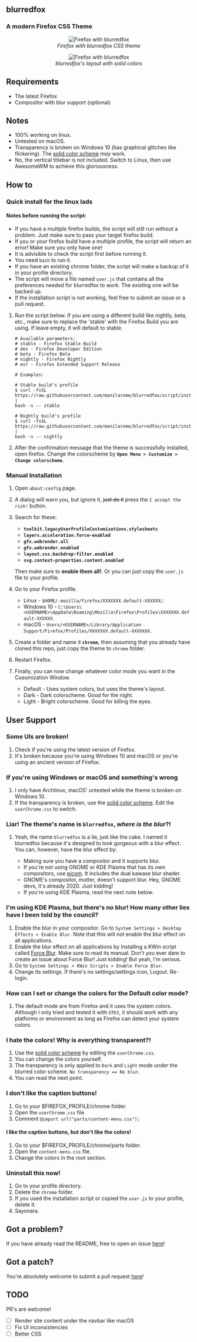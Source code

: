 ## blurredfox

### A modern Firefox CSS Theme

<p align="center"><img alt="Firefox with blurredfox" src="scrots/blurred.webp"/><br/><i>Firefox with blurredfox CSS theme</i></p>
<p align="center"><img alt="Firefox with blurredfox" src="scrots/solid.webp"/><br/><i>blurredfox's layout with solid colors</i></p>

## Requirements

- The latest Firefox
- Compositor with blur support (optional)

## Notes

- 100% working on linux.
- Untested on macOS.
- Transparency is broken on Windows 10 (has graphical glitches like flickering). The [solid color scheme](https://github.com/manilarome/blurredfox/blob/master/colors/solid.css) _may_ work.
- No, the vertical titlebar is not included. Switch to Linux, then use AwesomeWM to achieve this gloriousness.

## How to

### Quick install for the linux lads

#### Notes before running the script:

- If you have a multiple firefox builds, the script will still run without a problem. Just make sure to pass your target firefox build.
- If you or your firefox build have a multiple profile, the script will return an error! Make sure you only have one!
- It is advisible to check the script first before running it.
- You need `bash` to run it.
- If you have an existing chrome folder, the script will make a backup of it in your profile directory.
- The script will move a file named `user.js` that contains all the preferences needed for blurredfox to work. The existing one will be backed up.
- If the installation script is not working, feel free to submit an issue or a pull request.

1. Run the script below. If you are using a different build like nightly, beta, etc., make sure to replace the 'stable' with the Firefox Build you are using. If leave empty, it will default to stable.

   ```
   # Available parameters:
   # stable - Firefox Stable Build
   # dev - Firefox Developer Edition
   # beta - Firefox Beta
   # nightly - Firefox Nightly
   # esr - Firefox Extended Support Release

   # Examples:

   # Stable build's profile
   $ curl -fsSL https://raw.githubusercontent.com/manilarome/blurredfox/script/install.sh |
   bash -s -- stable

   # Nightly build's profile
   $ curl -fsSL https://raw.githubusercontent.com/manilarome/blurredfox/script/install.sh |
   bash -s -- nightly
   ```

2. After the confirmation message that the theme is successfully installed, open firefox. Change the colorscheme by **`Open Menu > Customize > Change colorscheme`**.

### Manual Installation

1. Open `about:config` page.
2. A dialog will warn you, but ignore it, ~~just do it~~ press the `I accept the risk!` button.
3. Search for these:

   - **`toolkit.legacyUserProfileCustomizations.stylesheets`**
   - **`layers.acceleration.force-enabled`**
   - **`gfx.webrender.all`**
   - **`gfx.webrender.enabled`**
   - **`layout.css.backdrop-filter.enabled`**
   - **`svg.context-properties.content.enabled`**

   Then make sure to **enable them all!**. Or you can just copy the `user.js` file to your profile.

4. Go to your Firefox profile.

   - Linux - `$HOME/.mozilla/firefox/XXXXXXX.default-XXXXXX/`.
   - Windows 10 - `C:\Users\<USERNAME>\AppData\Roaming\Mozilla\Firefox\Profiles\XXXXXXX.default-XXXXXX`.
   - macOS - `Users/<USERNAME>/Library/Application Support/Firefox/Profiles/XXXXXXX.default-XXXXXXX`.

5. Create a folder and name it **`chrome`**, then assuming that you already have cloned this repo, just copy the theme to `chrome` folder.
6. Restart Firefox.
7. Finally, you can now change whatever color mode you want in the Cusomization Window.

   - Default - Uses system colors, but uses the theme's layout.
   - Dark - Dark colorscheme. Good for the night.
   - Light - Bright colorscheme. Good for killing the eyes.

## User Support

### Some UIs are broken!

1. Check if you're using the latest version of Firefox.
2. It's broken because you're using Windows 10 and macOS or you're using an ancient version of Firefox.

### If you're using Windows or macOS and something's wrong

1. I only have Archlinux, macOS' untested while the theme is broken on Windows 10.
2. If the transparency is broken, use the [solid color scheme](https://github.com/manilarome/blurredfox/blob/master/colors/solid.css). Edit the `userChrome.css` to switch.

### Liar! The theme's name is `blurredfox`, **_where is the blur_**?!

1. Yeah, the name `blurredfox` is a lie, just like the cake. I named it blurredfox because it's designed to look gorgeous with a blur effect. You can, however, have the blur effect by:

   - Making sure you have a compositor and it supports blur.
   - If you're not using GNOME or KDE Plasma that has its own compositors, use [picom](https://github.com/yshui/picom). It includes the dual kawase blur shader.
   - GNOME's compositor, mutter, doesn't support blur. Hey, GNOME devs, it's already 2020. Just kidding!
   - If you're using KDE Plasma, read the next note below.

### I'm using KDE Plasma, but there's no blur! How many other lies have I been told by the council?

1. Enable the blur in your compositor. Go to `System Settings > Desktop Effects > Enable Blur`. Note that this will not enable the blur effect on all applications.
2. Enable the blur effect on all applications by installing a KWin script called [Force Blur](https://store.kde.org/p/1294604/). Make sure to read its manual. Don't you ever dare to create an issue about Force Blur! Just kidding! But yeah, I'm serious.
3. Go to `System Settings > KWin Scripts > Enable Force Blur`.
4. Change its settings. If there's no settings/settings icon, Logout. Re-login.

### How can I set or change the colors for the Default color mode?

1. The default mode are from Firefox and it uses the system colors. Although I only tried and tested it with `GTK3`, it should work with any platforms or environment as long as Firefox can detect your system colors.

### I hate the colors! Why is everything transparent?!

1. Use the [solid color scheme](https://github.com/manilarome/blurredfox/blob/master/colors/solid.css) by editing the `userChrome.css`.
2. You can change the colors yourself.
3. The transparency is only applied to `Dark` and `Light` mode under the blurred color scheme. `No transparency == No blur`.
4. You can read the next point.

### I don't like the caption buttons!

1. Go to your $FIREFOX_PROFILE/chrome folder.
2. Open the `userChrome.css` file
3. Comment `@import url("parts/content-menu.css");`

#### I like the caption buttons, but don't like the colors!

1. Go to your $FIREFOX_PROFILE/chrome/parts folder.
2. Open the `content-menu.css` file.
3. Change the colors in the root section.

### Uninstall this now!

1. Go to your profile directory.
2. Delete the `chrome` folder.
3. If you used the installation script or copied the `user.js` to your profile, delete it.
4. Sayonara.

## Got a problem?

If you have already read the README, free to open an issue [here](https://github.com/manilarome/blurredfox/issues)!

## Got a patch?

You're absolutely welcome to submit a pull request [here](https://github.com/manilarome/blurredfox/pulls)!

## TODO

PR's are welcome!

- [ ] Render site content under the navbar like macOS
- [ ] Fix UI inconsistencies
- [ ] Better CSS
